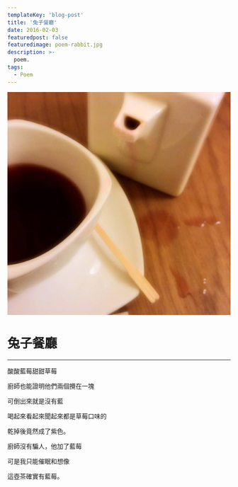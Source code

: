 ```yaml
---
templateKey: 'blog-post'
title: '兔子餐廳'
date: 2016-02-03
featuredpost: false
featuredimage: poem-rabbit.jpg
description: >-
  poem.
tags:
  - Poem
---
```

![rabbit](poem-rabbit.jpg)


# 兔子餐廳
  
___
  
酸酸藍莓甜甜草莓

廚師也能證明他們兩個攪在一塊

可倒出來就是沒有藍

喝起來看起來聞起來都是草莓口味的

乾掉後竟然成了紫色。

廚師沒有騙人，他加了藍莓

可是我只能催眠和想像

這壺茶確實有藍莓。
